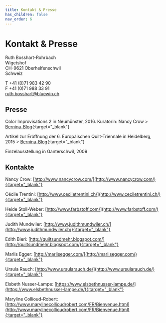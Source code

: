```yaml
---
title: Kontakt & Presse
has_children: false
nav_order: 6
---
```


# Kontakt & Presse

Ruth Bosshart-Rohrbach<br/>
Wigetshof<br/>
CH-9621 Oberhelfenschwil<br/>
Schweiz

T +41 (0)71 983 42 90<br/>
F +41 (0)71 988 33 91<br/>
ruth.bosshart@bluewin.ch

## Presse

Color Improvisations 2 in Neumünster, 2016. Kuratorin: Nancy Crow > [Bernina-Blog](https://blog.bernina.com/de/2016/02/ausstellungstipps-maerz-2016/){:target="_blank"}

Artikel zur Eröffnung der 6. Europäischen Quilt-Triennale in Heidelberg, 2015 > [Bernina-Blog](https://blog.bernina.com/de/2015/10/eroeffnung-europaeischen-quilt-triennale/){:target="_blank"}

Einzelausstellung in Ganterschwil, 2009

## Kontakte

Nancy Crow: [http://www.nancycrow.com/](http://www.nancycrow.com/){:target="_blank"}

Cécile Trentini: [http://www.ceciletrentini.ch/](http://www.ceciletrentini.ch/){:target="_blank"}

Heide Stoll-Weber: [http://www.farbstoff.com/](http://www.farbstoff.com/){:target="_blank"}

Judith Mundwiler: [http://www.judithmundwiler.ch/](http://www.judithmundwiler.ch/){:target="_blank"}

Edith Bieri: [http://quiltsundmehr.blogspot.com/](http://quiltsundmehr.blogspot.com/){:target="_blank"}

Marlis Egger: [http://marlisegger.com/](http://marlisegger.com/){:target="_blank"}

Ursula Rauch: [http://www.ursularauch.de/](http://www.ursularauch.de/){:target="_blank"}

Elsbeth Nusser-Lampe: [https://www.elsbethnusser-lampe.de/](https://www.elsbethnusser-lampe.de/){:target="_blank"}

Maryline Collioud-Robert: [http://www.marylinecollioudrobert.com/FR/Bienvenue.html](http://www.marylinecollioudrobert.com/FR/Bienvenue.html){:target="_blank"}